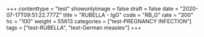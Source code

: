 +++
contenttype = "test"
showonlyimage = false
draft = false
date = "2020-07-17T09:51:22.777Z"
title = "RUBELLA - IgG"
code = "RB_G"
rate = "300"
hc = "100"
weight = 55613
categories = ["test-PREGNANCY INFECTION"]
tags = ["test-RUBELLA", "test-German measles"]
+++

